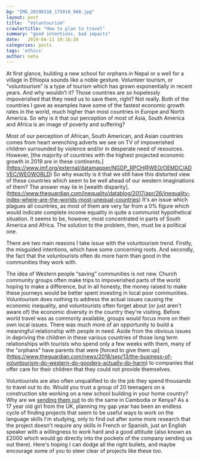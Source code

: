 ```yaml
---
bg: "IMG_20190318_175918_988.jpg"
layout: post
title:  "Voluntourism"
crawlertitle: "How to plan to travel"
summary: "good intentions, bad impacts"
date:   2019-04-11 19:16:30
categories: posts
tags: 'ethics'
author: neha
---
```

At first glance, building a new school for orphans in Nepal or a well for a village in Ethiopia sounds like a noble gesture. Volunteer tourism, or “voluntourism” is a type of tourism which has grown exponentially in recent years. And why wouldn’t it? Those countries are so hopelessly impoverished that they need us to save them, right? Not really. Both of the countries I gave as examples have some of the fastest economic growth rates in the world, much higher than most countries in Europe and North America. So why is it that our perception of most of Asia, South America and Africa is an image of poverty and suffering?

Most of our perception of African, South American, and Asian countries comes from heart wrenching adverts we see on TV of impoverished children surrounded by violence and/or in desperate need of resources. However, [the majority of countries with the highest projected economic growth in 2019 are in these continents.] (https://www.imf.org/external/datamapper/NGDP_RPCH@WEO/OEMDC/ADVEC/WEOWORLD) So why exactly is it that we still have this distorted view of these countries which seem to be well ahead of our western imaginations of them? The answer may lie in [wealth disparity]. (https://www.theguardian.com/inequality/datablog/2017/apr/26/inequality-index-where-are-the-worlds-most-unequal-countries) It's an issue which plagues all countries, as most of them are very far from a 0% figure which would indicate complete income equality in quite a communist hypothetical situation. It seems to be, however, most concentrated in parts of South America and Africa. The solution to the problem, then, must be a political one.

There are two main reasons I take issue with the voluntourism trend. Firstly, the misguided intentions, which have some concerning roots. And secondly, the fact that the voluntourists often do more harm than good in the communities they work with.

The idea of Western people “saving” communities is not new. Church community groups often make trips to impoverished parts of the world hoping to make a difference, but in all honesty, the money raised to make these journeys would be better spent investing in local poor communities. Voluntourism does nothing to address the actual issues causing the economic inequality, and voluntourists often forget about (or just aren't aware of) the economic diversity in the country they're visiting. Before world travel was as commonly available, groups would focus more on their own local issues. There was much more of an opportunity to build a meaningful relationship with people in need.  Aside from the obvious issues in depriving the children in these various countries of those long term relationships with tourists who spend only a few weeks with them, many of the "orphans" have parents that were [forced to give them up] (https://www.theguardian.com/news/2018/sep/13/the-business-of-voluntourism-do-western-do-gooders-actually-do-harm) to companies that offer care for their children that they could not provide themselves.

Voluntourists are also often unqualified to do the job they spend thousands to travel out to do. Would you trust a group of 20 teenagers on a construction site working on a new school building in your home country? Why are we [sending them out](https://www.huffpost.com/entry/little-white-girls-voluntourism_b_4834574) to do the same in Cambodia or Kenya? As a 17 year old girl from the UK, planning my gap year has been an endless cycle of finding projects that seem to be useful ways to work on the language skills I'm studying, only to find out after some more research that the project doesn't require any skills in French or Spanish, just an English speaker with a willingness to work hard and a good attitude (also known as £2000 which would go directly into the pockets of the company sending us out there). Here's hoping I can dodge all the right bullets, and maybe encourage some of you to steer clear of projects like these too.